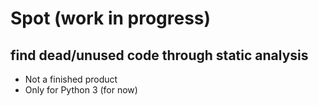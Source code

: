 # Spot (work in progress)
## find dead/unused code through static analysis

* Not a finished product
* Only for Python 3 (for now)

